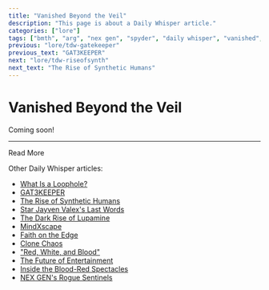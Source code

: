 ```yaml
---
title: "Vanished Beyond the Veil"
description: "This page is about a Daily Whisper article."
categories: ["lore"]
tags: ["bmth", "arg", "nex gen", "spyder", "daily whisper", "vanished", "beyond", "veil"]
previous: "lore/tdw-gatekeeper"
previous_text: "GAT3KEEPER"
next: "lore/tdw-riseofsynth"
next_text: "The Rise of Synthetic Humans"
---
```

# Vanished Beyond the Veil

Coming soon!

***

Read More

Other Daily Whisper articles:

- [What Is a Loophole?](tdw-loophole)
- [GAT3KEEPER](tdw-gatekeeper)
- [The Rise of Synthetic Humans](tdw-riseofsynth)
- [Star Jayven Valex's Last Words](tdw-valexlastwords)
- [The Dark Rise of Lupamine](tdw-riseoflupamine)
- [MindXscape](tdw-mindxscape)
- [Faith on the Edge](tdw-faithedge)
- [Clone Chaos](tdw-clonechaos)
- ["Red, White, and Blood"](tdw-redwhiteblood)
- [The Future of Entertainment](tdw-futureentertainment)
- [Inside the Blood-Red Spectacles](tdw-bloodredspectacles)
- [NEX GEN's Rogue Sentinels](tdw-roguesentinels)